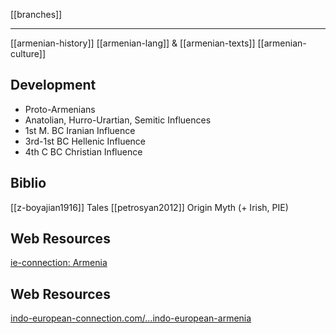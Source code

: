 [[branches]]

---

[[armenian-history]]
[[armenian-lang]] & [[armenian-texts]]
[[armenian-culture]]


## Development
- Proto-Armenians
- Anatolian, Hurro-Urartian, Semitic Influences
- 1st M. BC Iranian Influence
- 3rd-1st BC Hellenic Influence
- 4th C BC Christian Influence

## Biblio
[[z-boyajian1916]] Tales
[[petrosyan2012]] Origin Myth (+ Irish, PIE)


## Web Resources
[ie-connection: Armenia](https://www.indo-european-connection.com/science/indo-european-armenia)

## Web Resources
[indo-european-connection.com/...indo-european-armenia](https://www.indo-european-connection.com/science/indo-european-armenia)
